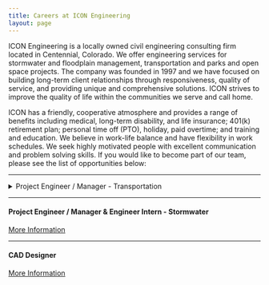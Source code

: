 ```yaml
---
title: Careers at ICON Engineering
layout: page
---
```


ICON Engineering is a locally owned civil engineering consulting firm located in Centennial, Colorado. We offer engineering services for stormwater and floodplain management, transportation and parks and open space projects. The company was founded in 1997 and we have focused on building long-term client relationships through responsiveness, quality of service, and providing unique and comprehensive solutions. ICON strives to improve the quality of life within the communities we serve and call home.

ICON has a friendly, cooperative atmosphere and provides a range of benefits including medical, long-term disability, and life insurance; 401(k) retirement plan; personal time off (PTO), holiday, paid overtime; and training and education. We believe in work-life balance and have flexibility in work schedules. We seek highly motivated people with excellent communication and problem solving skills.  If you would like to become part of our team, please see the list of opportunities below:


<hr>


<details>
<summary>Project Engineer / Manager - Transportation</summary>
Job Duties
	+Manage civil engineering projects including roadways and other infrastructure projects for public agencies.
	+Lead, self-perform, and/or oversee engineering design in the preparation of construction plans and specifications, technical design reports, project schedules, cost estimates, and other associated project/contract deliverables.
	+Coordinate workload and resource allocation on a weekly basis with other project managers.
	+Responsible and accountable for meeting client expectations and maintaining positive connections with our clients.
	+Prepare and carry-out project management and quality control plans to meet project goals, budgets,and schedules.
	+Prepare invoicing and follow-up to collect AR in a timely manner.
	+Support the construction process by reviewing submittals, answering questions, and conducting field visits.
	+Assist in business development activities and prepare proposals for competitive pursuits.
Education / Experience
	+BS Degree in Civil Engineering and Professional Engineering license
	+6 or more years of total work experience with at least 2 years managing civil infrastructure projects.
	+Advanced understanding of Civil 3D and other applicable design software, and Microsoft Office programs including Word, Excel, Outlook, Project, etc.
	+Local experience and relationships with Counties, Cities, and Districts is a plus.
</details>


<hr>


#### Project Engineer /  Manager & Engineer Intern - Stormwater
<td><a href="https://iconeng.s3-us-west-2.amazonaws.com/pdfs/Careers/PE_EI_Stormwater_FINAL_2020.pdf" > More Information </a></td>

<hr>


#### CAD Designer
<td><a href="https://iconeng.s3-us-west-2.amazonaws.com/pdfs/Careers/CAD_FINAL_2020.pdf" > More Information </a></td>
